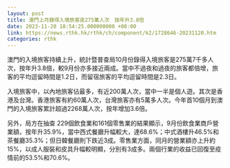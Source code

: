 ```yaml
---
layout: post
title: 澳門上月錄得入境旅客逾275萬人次　按年升3.8倍
date: 2023-11-20 18:54:25.000000000 +08:00
link: https://news.rthk.hk/rthk/ch/component/k2/1728646-20231120.htm
categories: rthk
---
```


澳門的入境旅客持續上升，統計暨普查局10月份錄得入境旅客是275萬7千多人次，按年升3.8倍，較9月份亦多接近兩成。當中不過夜和過夜的旅客都倍增，旅客的平均逗留時間是1.2日，而留宿旅客的平均逗留時間是2.3日。

入境旅客中，以內地旅客佔最多，有近200萬人次，當中一半是個人遊。其次是香港及台灣。香港旅客有約60萬人次，台灣旅客亦有5萬多人次。今年首10個月到澳門的入境旅客累計超過2268萬人次，按年增加3.6倍。

另外，局方在抽查 229個飲食業和161個零售業的結果顯示，9月份飲食業商戶營業額，按年升35.9%，當中西式餐廳升幅較大，達68.6%；中式酒樓升46.5%和茶餐廳35.3%；但日韓餐廳則下跌近3成。零售業方面，同月的營業額亦上升約15%，以成人服裝和皮具升幅較明顯，分別有3成多。兩個行業的收益已回復至疫情前的53.5%和70.6%。
